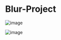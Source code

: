 # Blur-Project

![image](https://user-images.githubusercontent.com/105923196/196163376-908f5ce7-3085-4798-9f6a-5d261c9dce44.png)



![image](https://user-images.githubusercontent.com/105923196/196163447-5442b0d2-5494-41b3-96c2-2e02c4cb2667.png)
